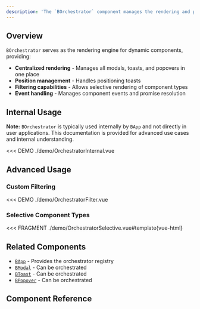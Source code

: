 ```yaml
---
description: 'The `BOrchestrator` component manages the rendering and positioning of dynamic components like modals, toasts, and popovers. It works with `BApp` to provide a centralized orchestration layer.'
---
```


## Overview

`BOrchestrator` serves as the rendering engine for dynamic components, providing:

- **Centralized rendering** - Manages all modals, toasts, and popovers in one place
- **Position management** - Handles positioning toasts
- **Filtering capabilities** - Allows selective rendering of component types
- **Event handling** - Manages component events and promise resolution

## Internal Usage

<HighlightCard type="info">

**Note:** `BOrchestrator` is typically used internally by `BApp` and not directly in user applications. This documentation is provided for advanced use cases and internal understanding.

</HighlightCard>

<<< DEMO ./demo/OrchestratorInternal.vue

## Advanced Usage

### Custom Filtering

<<< DEMO ./demo/OrchestratorFilter.vue

### Selective Component Types

<<< FRAGMENT ./demo/OrchestratorSelective.vue#template{vue-html}

## Related Components

- [`BApp`](/docs/components/app) - Provides the orchestrator registry
- [`BModal`](/docs/components/modal) - Can be orchestrated
- [`BToast`](/docs/components/toast) - Can be orchestrated
- [`BPopover`](/docs/components/popover) - Can be orchestrated

## Component Reference

<ComponentReference :data="data" />

<script setup lang="ts">
import {data} from '../../data/components/orchestrator.data'
</script>
